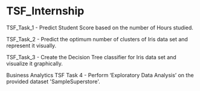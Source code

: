 # TSF_Internship
TSF_Task_1 - Predict Student Score based on the number of Hours studied.

TSF_Task_2 - Predict the optimum number of clusters of Iris data set and represent it visually.

TSF_Task_3 - Create the Decision Tree classifier for Iris data set and visualize it graphically.

Business Analytics TSF Task 4 - Perform ‘Exploratory Data Analysis’ on the provided dataset 'SampleSuperstore'.
